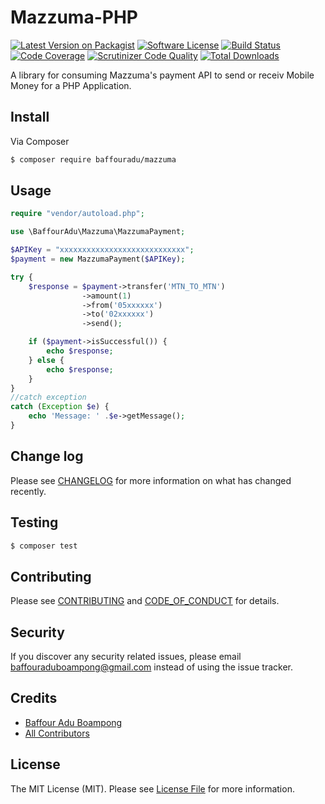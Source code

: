 # Mazzuma-PHP

[![Latest Version on Packagist][ico-version]][link-packagist]
[![Software License][ico-license]](LICENSE.md)
[![Build Status](https://travis-ci.org/BaffourAdu/Mazzuma-PHP.svg?branch=master)](https://travis-ci.org/BaffourAdu/Mazzuma-PHP)
[![Code Coverage](https://scrutinizer-ci.com/g/BaffourAdu/Mazzuma-PHP/badges/coverage.png?b=master)](https://scrutinizer-ci.com/g/BaffourAdu/Mazzuma-PHP/?branch=master)
[![Scrutinizer Code Quality](https://scrutinizer-ci.com/g/BaffourAdu/Mazzuma-PHP/badges/quality-score.png?b=master)](https://scrutinizer-ci.com/g/BaffourAdu/Mazzuma-PHP/?branch=master)
[![Total Downloads][ico-downloads]][link-downloads]

A library for consuming Mazzuma's payment API to send or receiv Mobile Money for a PHP Application. 

## Install

Via Composer

``` bash
$ composer require baffouradu/mazzuma
```

## Usage

``` php
require "vendor/autoload.php";

use \BaffourAdu\Mazzuma\MazzumaPayment;

$APIKey = "xxxxxxxxxxxxxxxxxxxxxxxxxxxx";
$payment = new MazzumaPayment($APIKey);

try {
    $response = $payment->transfer('MTN_TO_MTN')
                ->amount(1)
                ->from('05xxxxxx')
                ->to('02xxxxxx')
                ->send();

    if ($payment->isSuccessful()) {
        echo $response;
    } else {
        echo $response;
    }   
}   
//catch exception
catch (Exception $e) {
    echo 'Message: ' .$e->getMessage();
}

```

## Change log

Please see [CHANGELOG](CHANGELOG.md) for more information on what has changed recently.

## Testing

``` bash
$ composer test
```

## Contributing

Please see [CONTRIBUTING](CONTRIBUTING.md) and [CODE_OF_CONDUCT](CODE_OF_CONDUCT.md) for details.

## Security

If you discover any security related issues, please email baffouraduboampong@gmail.com instead of using the issue tracker.

## Credits

- [Baffour Adu Boampong][link-author]
- [All Contributors][link-contributors]

## License

The MIT License (MIT). Please see [License File](LICENSE.md) for more information.

[ico-version]: https://img.shields.io/packagist/v/BaffourAdu/mazzuma.svg?style=flat-square
[ico-license]: https://img.shields.io/badge/license-MIT-brightgreen.svg?style=flat-square
[ico-downloads]: https://img.shields.io/packagist/dt/BaffourAdu/mazzuma.svg?style=flat-square

[link-packagist]: https://packagist.org/packages/BaffourAdu/mazzuma
[link-downloads]: https://packagist.org/packages/BaffourAdu/mazzuma
[link-author]: https://twitter.com/BaffourBoampong
[link-contributors]: ../../contributors
